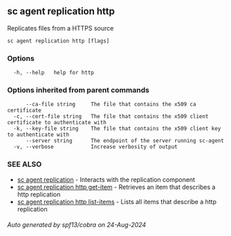 ## sc agent replication http

Replicates files from a HTTPS source

```
sc agent replication http [flags]
```

### Options

```
  -h, --help   help for http
```

### Options inherited from parent commands

```
      --ca-file string     The file that contains the x509 ca certificate
  -c, --cert-file string   The file that contains the x509 client certificate to authenticate with
  -k, --key-file string    The file that contains the x509 client key to authenticate with
      --server string      The endpoint of the server running sc-agent
  -v, --verbose            Increase verbosity of output
```

### SEE ALSO

* [sc agent replication](sc_agent_replication.md)	 - Interacts with the replication component
* [sc agent replication http get-item](sc_agent_replication_http_get-item.md)	 - Retrieves an item that describes a http replication
* [sc agent replication http list-items](sc_agent_replication_http_list-items.md)	 - Lists all items that describe a http replication

###### Auto generated by spf13/cobra on 24-Aug-2024
